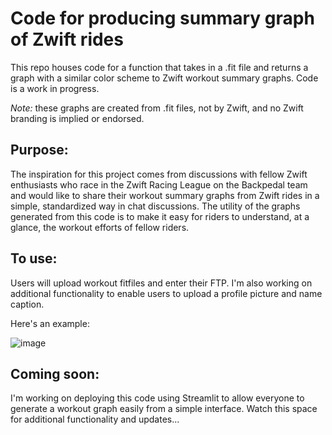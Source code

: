 # Code for producing summary graph of Zwift rides
This repo houses code for a function that takes in a .fit file and returns a graph with a similar color scheme to Zwift workout summary graphs.  Code is a work in progress.

_Note:_  these graphs are created from .fit files, not by Zwift, and no Zwift branding is implied or endorsed.  

## Purpose:
The inspiration for this project comes from discussions with fellow Zwift enthusiasts who race in the Zwift Racing League on the Backpedal team and would like to share their workout summary graphs from Zwift rides in a simple, standardized way in chat discussions.  The utility of the graphs generated from this code is to make it easy for riders to understand, at a glance, the workout efforts of fellow riders.

## To use:
Users will upload workout fitfiles and enter their FTP.  I'm also working on additional functionality to enable users to upload a profile picture and name caption.

Here's an example:


![image](https://user-images.githubusercontent.com/46698605/138544965-b8c72825-1860-4d2f-9b5f-85c8e9563844.png)


## Coming soon:
I'm working on deploying this code using Streamlit to allow everyone to generate a workout graph easily from a simple interface.
Watch this space for additional functionality and updates...
